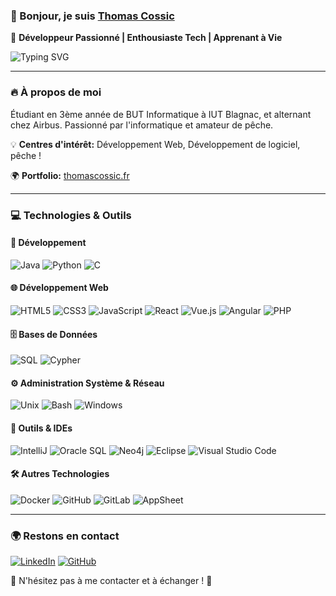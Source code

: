 ### 👋 Bonjour, je suis [Thomas Cossic](https://thomascossic.fr)  
🚀 **Développeur Passionné | Enthousiaste Tech | Apprenant à Vie**

![Typing SVG](https://readme-typing-svg.herokuapp.com?color=%2336BCF7&lines=Bienvenue+sur+mon+profil+GitHub!;Développeur+%7C+Ingénieur+%7C+Passionné+de+Tech)

---

### 🔥 À propos de moi
Étudiant en 3ème année de BUT Informatique à IUT Blagnac, et alternant chez Airbus. Passionné par l'informatique et amateur de pêche.

💡 **Centres d'intérêt:** Développement Web, Développement de logiciel, pêche !

🌍 **Portfolio:** [thomascossic.fr](https://thomascossic.fr)

---

### 💻 Technologies & Outils

#### 🚀 Développement
![Java](https://img.shields.io/badge/Java-ED8B00?style=for-the-badge&logo=java&logoColor=white) ![Python](https://img.shields.io/badge/Python-3776AB?style=for-the-badge&logo=python&logoColor=white) ![C](https://img.shields.io/badge/C-00599C?style=for-the-badge&logo=c&logoColor=white)

#### 🌐 Développement Web
![HTML5](https://img.shields.io/badge/HTML5-E34F26?style=for-the-badge&logo=html5&logoColor=white) ![CSS3](https://img.shields.io/badge/CSS3-1572B6?style=for-the-badge&logo=css3&logoColor=white) ![JavaScript](https://img.shields.io/badge/JavaScript-F7DF1E?style=for-the-badge&logo=javascript&logoColor=black) ![React](https://img.shields.io/badge/React-61DAFB?style=for-the-badge&logo=react&logoColor=black) ![Vue.js](https://img.shields.io/badge/Vue.js-4FC08D?style=for-the-badge&logo=vue.js&logoColor=white) ![Angular](https://img.shields.io/badge/Angular-DD0031?style=for-the-badge&logo=angular&logoColor=white) ![PHP](https://img.shields.io/badge/PHP-777BB4?style=for-the-badge&logo=php&logoColor=white)

#### 🗄️ Bases de Données
![SQL](https://img.shields.io/badge/SQL-4479A1?style=for-the-badge&logo=postgresql&logoColor=white) ![Cypher](https://img.shields.io/badge/Cypher-008CC1?style=for-the-badge&logo=neo4j&logoColor=white)

#### ⚙️ Administration Système & Réseau
![Unix](https://img.shields.io/badge/Unix-333333?style=for-the-badge&logo=linux&logoColor=white) ![Bash](https://img.shields.io/badge/Bash-4EAA25?style=for-the-badge&logo=gnu-bash&logoColor=white) ![Windows](https://img.shields.io/badge/Windows-0078D6?style=for-the-badge&logo=windows&logoColor=white)

#### 🔧 Outils & IDEs
![IntelliJ](https://img.shields.io/badge/IntelliJ%20IDEA-000000.svg?style=for-the-badge&logo=intellij-idea&logoColor=white) ![Oracle SQL](https://img.shields.io/badge/Oracle_SQL-F80000?style=for-the-badge&logo=oracle&logoColor=white) ![Neo4j](https://img.shields.io/badge/Neo4j-008CC1?style=for-the-badge&logo=neo4j&logoColor=white) ![Eclipse](https://img.shields.io/badge/Eclipse-2C2255?style=for-the-badge&logo=eclipse&logoColor=white) ![Visual Studio Code](https://img.shields.io/badge/VSCode-007ACC?style=for-the-badge&logo=visual-studio-code&logoColor=white)

#### 🛠️ Autres Technologies
![Docker](https://img.shields.io/badge/Docker-2496ED?style=for-the-badge&logo=docker&logoColor=white) ![GitHub](https://img.shields.io/badge/GitHub-181717?style=for-the-badge&logo=github&logoColor=white) ![GitLab](https://img.shields.io/badge/GitLab-FC6D26?style=for-the-badge&logo=gitlab&logoColor=white) ![AppSheet](https://img.shields.io/badge/AppSheet-4285F4?style=for-the-badge&logo=google&logoColor=white)

---

### 🌍 Restons en contact
[![LinkedIn](https://img.shields.io/badge/LinkedIn-0A66C2?style=for-the-badge&logo=linkedin&logoColor=white)](https://linkedin.com/in/ton-utilisateur) [![GitHub](https://img.shields.io/badge/GitHub-181717?style=for-the-badge&logo=github&logoColor=white)](https://github.com/ton-utilisateur)

💬 N'hésitez pas à me contacter et à échanger ! 🚀
